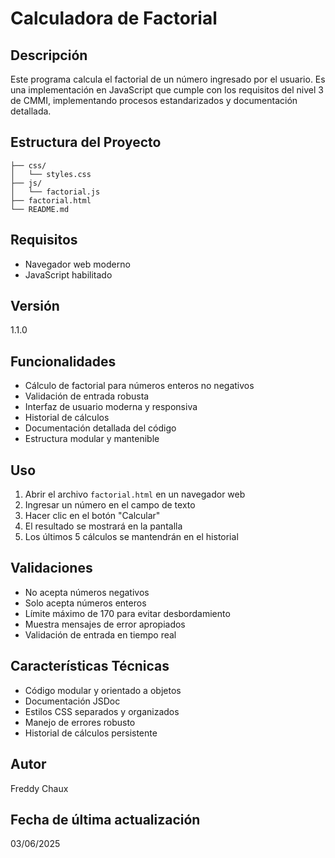 # Calculadora de Factorial

## Descripción
Este programa calcula el factorial de un número ingresado por el usuario. Es una implementación en JavaScript que cumple con los requisitos del nivel 3 de CMMI, implementando procesos estandarizados y documentación detallada.

## Estructura del Proyecto
```
├── css/
│   └── styles.css
├── js/
│   └── factorial.js
├── factorial.html
└── README.md
```

## Requisitos
- Navegador web moderno
- JavaScript habilitado

## Versión
1.1.0

## Funcionalidades
- Cálculo de factorial para números enteros no negativos
- Validación de entrada robusta
- Interfaz de usuario moderna y responsiva
- Historial de cálculos
- Documentación detallada del código
- Estructura modular y mantenible

## Uso
1. Abrir el archivo `factorial.html` en un navegador web
2. Ingresar un número en el campo de texto
3. Hacer clic en el botón "Calcular"
4. El resultado se mostrará en la pantalla
5. Los últimos 5 cálculos se mantendrán en el historial

## Validaciones
- No acepta números negativos
- Solo acepta números enteros
- Límite máximo de 170 para evitar desbordamiento
- Muestra mensajes de error apropiados
- Validación de entrada en tiempo real

## Características Técnicas
- Código modular y orientado a objetos
- Documentación JSDoc
- Estilos CSS separados y organizados
- Manejo de errores robusto
- Historial de cálculos persistente

## Autor
Freddy Chaux

## Fecha de última actualización
03/06/2025 